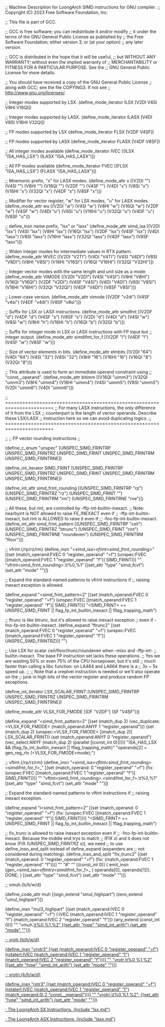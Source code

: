 ;; Machine Description for LoongArch SIMD instructions for GNU compiler.
;; Copyright (C) 2023 Free Software Foundation, Inc.

;; This file is part of GCC.

;; GCC is free software; you can redistribute it and/or modify
;; it under the terms of the GNU General Public License as published by
;; the Free Software Foundation; either version 3, or (at your option)
;; any later version.

;; GCC is distributed in the hope that it will be useful,
;; but WITHOUT ANY WARRANTY; without even the implied warranty of
;; MERCHANTABILITY or FITNESS FOR A PARTICULAR PURPOSE.  See the
;; GNU General Public License for more details.

;; You should have received a copy of the GNU General Public License
;; along with GCC; see the file COPYING3.  If not see
;; <http://www.gnu.org/licenses/>.

;; Integer modes supported by LSX.
(define_mode_iterator ILSX    [V2DI V4SI V8HI V16QI])

;; Integer modes supported by LASX.
(define_mode_iterator ILASX   [V4DI V8SI V16HI V32QI])

;; FP modes supported by LSX
(define_mode_iterator FLSX    [V2DF V4SF])

;; FP modes supported by LASX
(define_mode_iterator FLASX   [V4DF V8SF])

;; All integer modes available
(define_mode_iterator IVEC    [(ILSX "ISA_HAS_LSX") (ILASX "ISA_HAS_LASX")])

;; All FP modes available
(define_mode_iterator FVEC    [(FLSX "ISA_HAS_LSX") (FLASX "ISA_HAS_LASX")])

;; Mnemonic prefix, "x" for LASX modes.
(define_mode_attr x [(V2DI "") (V4SI "") (V8HI "") (V16QI "")
		     (V2DF "") (V4SF "")
		     (V4DI "x") (V8SI "x") (V16HI "x") (V32QI "x")
		     (V4DF "x") (V8SF "x")])

;; Modifier for vector register, "w" for LSX modes, "u" for LASX modes.
(define_mode_attr wu [(V2DI "w") (V4SI "w") (V8HI "w") (V16QI "w")
		      (V2DF "w") (V4SF "w")
		      (V4DI "u") (V8SI "u") (V16HI "u") (V32QI "u")
		      (V4DF "u") (V8SF "u")])

;; define_insn name prefix, "lsx" or "lasx"
(define_mode_attr simd_isa
  [(V2DI "lsx") (V4SI "lsx") (V8HI "lsx") (V16QI "lsx")
   (V2DF "lsx") (V4SF "lsx")
   (V4DI "lasx") (V8SI "lasx") (V16HI "lasx") (V32QI "lasx")
   (V4DF "lasx") (V8SF "lasx")])

;; Widen integer modes for intermediate values in RTX pattern.
(define_mode_attr WVEC [(V2DI "V2TI") (V4DI "V4TI")
			(V4SI "V4DI") (V8SI "V8DI")
			(V8HI "V8SI") (V16HI "V16SI")
			(V16QI "V16HI") (V32QI "V32HI")])

;; Integer vector modes with the same length and unit size as a mode.
(define_mode_attr VIMODE [(V2DI "V2DI") (V4SI "V4SI")
			  (V8HI "V8HI") (V16QI "V16QI")
			  (V2DF "V2DI") (V4SF "V4SI")
			  (V4DI "V4DI") (V8SI "V8SI")
			  (V16HI "V16HI") (V32QI "V32QI")
			  (V4DF "V4DI") (V8SF "V8SI")])

;; Lower-case version.
(define_mode_attr vimode [(V2DF "v2di") (V4SF "v4si")
			  (V4DF "v4di") (V8SF "v8si")])

;; Suffix for LSX or LASX instructions.
(define_mode_attr simdfmt [(V2DF "d") (V4DF "d")
			   (V4SF "s") (V8SF "s")
			   (V2DI "d") (V4DI "d")
			   (V4SI "w") (V8SI "w")
			   (V8HI "h") (V16HI "h")
			   (V16QI "b") (V32QI "b")])

;; Suffix for integer mode in LSX or LASX instructions with FP input but
;; integer output.
(define_mode_attr simdifmt_for_f [(V2DF "l") (V4DF "l")
				  (V4SF "w") (V8SF "w")])

;; Size of vector elements in bits.
(define_mode_attr elmbits [(V2DI "64") (V4DI "64")
			   (V4SI "32") (V8SI "32")
			   (V8HI "16") (V16HI "16")
			   (V16QI "8") (V32QI "8")])

;; This attribute is used to form an immediate operand constraint using
;; "const_<bitimm>_operand".
(define_mode_attr bitimm [(V16QI "uimm3") (V32QI "uimm3")
			  (V8HI  "uimm4") (V16HI "uimm4")
			  (V4SI  "uimm5") (V8SI "uimm5")
			  (V2DI  "uimm6") (V4DI "uimm6")])

;; =======================================================================
;; For many LASX instructions, the only difference of it from the LSX
;; counterpart is the length of vector operands.  Describe these LSX/LASX
;; instruction here so we can avoid duplicating logics.
;; =======================================================================

;;
;; FP vector rounding instructions
;;

(define_c_enum "unspec"
  [UNSPEC_SIMD_FRINTRP
   UNSPEC_SIMD_FRINTRZ
   UNSPEC_SIMD_FRINT
   UNSPEC_SIMD_FRINTRM
   UNSPEC_SIMD_FRINTRNE])

(define_int_iterator SIMD_FRINT
  [UNSPEC_SIMD_FRINTRP
   UNSPEC_SIMD_FRINTRZ
   UNSPEC_SIMD_FRINT
   UNSPEC_SIMD_FRINTRM
   UNSPEC_SIMD_FRINTRNE])

(define_int_attr simd_frint_rounding
  [(UNSPEC_SIMD_FRINTRP		"rp")
   (UNSPEC_SIMD_FRINTRZ		"rz")
   (UNSPEC_SIMD_FRINT		"")
   (UNSPEC_SIMD_FRINTRM		"rm")
   (UNSPEC_SIMD_FRINTRNE	"rne")])

;; All these, but rint, are controlled by -ffp-int-builtin-inexact.
;; Note: nearbyint is NOT allowed to raise FE_INEXACT even if
;; -ffp-int-builtin-inexact, but rint is ALLOWED to raise it even if
;; -fno-fp-int-builtin-inexact.
(define_int_attr simd_frint_pattern
  [(UNSPEC_SIMD_FRINTRP		"ceil")
   (UNSPEC_SIMD_FRINTRZ		"btrunc")
   (UNSPEC_SIMD_FRINT		"rint")
   (UNSPEC_SIMD_FRINTRNE	"roundeven")
   (UNSPEC_SIMD_FRINTRM		"floor")])

;; <x>vfrint.{/rp/rz/rm}
(define_insn "<simd_isa>_<x>vfrint<simd_frint_rounding>_<simdfmt>"
  [(set (match_operand:FVEC 0 "register_operand" "=f")
	(unspec:FVEC [(match_operand:FVEC 1 "register_operand" "f")]
		     SIMD_FRINT))]
  ""
  "<x>vfrint<simd_frint_rounding>.<simdfmt>\t%<wu>0,%<wu>1"
  [(set_attr "type" "simd_fcvt")
   (set_attr "mode" "<MODE>")])

;; Expand the standard-named patterns to <x>vfrint instructions if
;; raising inexact exception is allowed.

(define_expand "<simd_frint_pattern><mode>2"
  [(set (match_operand:FVEC 0 "register_operand" "=f")
	(unspec:FVEC [(match_operand:FVEC 1 "register_operand" "f")]
		     SIMD_FRINT))]
   "<SIMD_FRINT> == UNSPEC_SIMD_FRINT ||
    flag_fp_int_builtin_inexact ||
    !flag_trapping_math")

;; ftrunc is like btrunc, but it's allowed to raise inexact exception
;; even if -fno-fp-int-builtin-inexact.
(define_expand "ftrunc<mode>2"
  [(set (match_operand:FVEC 0 "register_operand" "=f")
	(unspec:FVEC [(match_operand:FVEC 1 "register_operand" "f")]
		     UNSPEC_SIMD_FRINTRZ))]
  "")

;; Use LSX for scalar ceil/floor/trunc/roundeven when -mlsx and -ffp-int-
;; builtin-inexact.  The base FP instruction set lacks these operations.
;; Yes we are wasting 50% or even 75% of the CPU horsepower, but it's still
;; much faster than calling a libc function: on LA464 and LA664 there is a
;; 3x ~ 5x speed up.
;;
;; Note that a vreplvei instruction is needed or we'll also operate on the
;; junk in high bits of the vector register and produce random FP exceptions.

(define_int_iterator LSX_SCALAR_FRINT
  [UNSPEC_SIMD_FRINTRP
   UNSPEC_SIMD_FRINTRZ
   UNSPEC_SIMD_FRINTRM
   UNSPEC_SIMD_FRINTRNE])

(define_mode_attr VLSX_FOR_FMODE [(DF "V2DF") (SF "V4SF")])

(define_expand "<simd_frint_pattern><mode>2"
  [(set (match_dup 2)
     (vec_duplicate:<VLSX_FOR_FMODE>
       (match_operand:ANYF 1 "register_operand")))
   (set (match_dup 2)
	(unspec:<VLSX_FOR_FMODE> [(match_dup 2)] LSX_SCALAR_FRINT))
   (set (match_operand:ANYF 0 "register_operand")
	(vec_select:ANYF (match_dup 2) (parallel [(const_int 0)])))]
  "ISA_HAS_LSX && (flag_fp_int_builtin_inexact || !flag_trapping_math)"
  "operands[2] = gen_reg_rtx (<VLSX_FOR_FMODE>mode);")

;; <x>vftint.{/rp/rz/rm}
(define_insn
  "<simd_isa>_<x>vftint<simd_frint_rounding>_<simdifmt_for_f>_<simdfmt>"
  [(set (match_operand:<VIMODE> 0 "register_operand" "=f")
	(fix:<VIMODE>
	  (unspec:FVEC [(match_operand:FVEC 1 "register_operand" "f")]
		       SIMD_FRINT)))]
  ""
  "<x>vftint<simd_frint_rounding>.<simdifmt_for_f>.<simdfmt>\t%<wu>0,%<wu>1"
  [(set_attr "type" "simd_fcvt")
   (set_attr "mode" "<MODE>")])

;; Expand the standard-named patterns to <x>vftint instructions if
;; raising inexact exception.

(define_expand "l<simd_frint_pattern><mode><vimode>2"
  [(set (match_operand:<VIMODE> 0 "register_operand" "=f")
	(fix:<VIMODE>
	  (unspec:FVEC [(match_operand:FVEC 1 "register_operand" "f")]
		       SIMD_FRINT)))]
   "<SIMD_FRINT> == UNSPEC_SIMD_FRINT ||
    flag_fp_int_builtin_inexact ||
    !flag_trapping_math")

;; fix_trunc is allowed to raise inexact exception even if
;; -fno-fp-int-builtin-inexact.  Because the middle end trys to match
;; (FIX x) and it does not know (FIX (UNSPEC_SIMD_FRINTRZ x)), we need
;; to use define_insn_and_split instead of define_expand (expanders are
;; not considered during matching).
(define_insn_and_split "fix_trunc<mode><vimode>2"
  [(set (match_operand:<VIMODE> 0 "register_operand" "=f")
	(fix:<VIMODE> (match_operand:FVEC 1 "register_operand" "f")))]
  ""
  "#"
  ""
  [(const_int 0)]
  {
    emit_insn (gen_<simd_isa>_<x>vftintrz_<simdifmt_for_f>_<simdfmt> (
      operands[0], operands[1]));
    DONE;
  }
  [(set_attr "type" "simd_fcvt")
   (set_attr "mode" "<MODE>")])

;; <x>vmuh.{b/h/w/d}

(define_code_attr muh
  [(sign_extend "smul_highpart")
   (zero_extend "umul_highpart")])

(define_insn "<su>mul<mode>3_highpart"
  [(set (match_operand:IVEC 0 "register_operand" "=f")
	(<muh>:IVEC (match_operand:IVEC 1 "register_operand" "f")
		    (match_operand:IVEC 2 "register_operand" "f")))
   (any_extend (const_int 0))]
  ""
  "<x>vmuh.<simdfmt><u>\t%<wu>0,%<wu>1,%<wu>2"
  [(set_attr "type" "simd_int_arith")
   (set_attr "mode" "<MODE>")])

;; <x>vrotr.{b/h/w/d}

(define_insn "vrotr<mode>3"
  [(set (match_operand:IVEC 0 "register_operand" "=f")
	(rotatert:IVEC (match_operand:IVEC 1 "register_operand" "f")
		       (match_operand:IVEC 2 "register_operand" "f")))]
  ""
  "<x>vrotr.<simdfmt>\t%<wu>0,%<wu>1,%<wu>2"
  [(set_attr "type" "simd_int_arith")
   (set_attr "mode" "<MODE>")])

;; <x>vrotri.{b/h/w/d}

(define_insn "rotr<mode>3"
  [(set (match_operand:IVEC 0 "register_operand" "=f")
	(rotatert:IVEC (match_operand:IVEC 1 "register_operand" "f")
		       (match_operand:SI 2 "const_<bitimm>_operand")))]
  ""
  "<x>vrotri.<simdfmt>\t%<wu>0,%<wu>1,%2";
  [(set_attr "type" "simd_int_arith")
   (set_attr "mode" "<MODE>")])

; The LoongArch SX Instructions.
(include "lsx.md")

; The LoongArch ASX Instructions.
(include "lasx.md")
